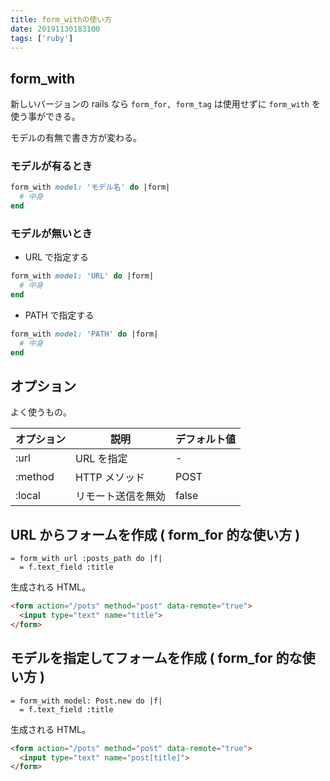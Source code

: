```yaml
---
title: form_withの使い方
date: 20191130183100
tags: ['ruby']
---
```


## form_with
新しいバージョンの rails なら `form_for, form_tag` は使用せずに `form_with` を使う事ができる。

モデルの有無で書き方が変わる。

### モデルが有るとき
```ruby
form_with model: 'モデル名' do |form|
  # 中身
end
```

### モデルが無いとき
- URL で指定する
```ruby
form_with model: 'URL' do |form|
  # 中身
end
```
- PATH で指定する
```ruby
form_with model: 'PATH' do |form|
  # 中身
end
```

## オプション
よく使うもの。

|オプション|説明|デフォルト値|
|-|-|-|
:url|URL を指定|-
:method|HTTP メソッド| POST
:local| リモート送信を無効|false

## URL からフォームを作成 ( form_for 的な使い方 )
```slim
= form_with url :posts_path do |f|
  = f.text_field :title
```

生成される HTML。
```html
<form action="/pots" method="post" data-remote="true">
  <input type="text" name="title">
</form>
```

## モデルを指定してフォームを作成 ( form_for 的な使い方 )
```slim
= form_with model: Post.new do |f|
  = f.text_field :title
```

生成される HTML。
```html
<form action="/pots" method="post" data-remote="true">
  <input type="text" name="post[title]">
</form>
```
